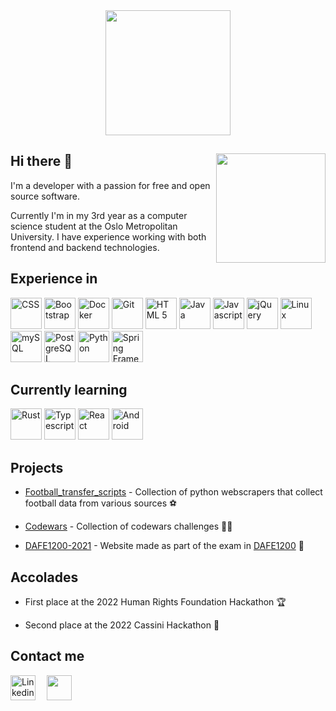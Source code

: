 <div align="center">
<img height="200" align="center" src="https://media2.giphy.com/media/ryRe2vuYIQ3RQ5eMtY/giphy.gif?cid=ecf05e47vesz4chmvnbpx9cmrx20pnqgc38o2p8omchuob04&rid=giphy.gif&ct=s">
</div>
<div>
<img align="right" height="175" src="https://c.tenor.com/NeJfHqkmdMIAAAAi/tux-linux-penguin.gif"/>
<h2>Hi there 👋</h2>

I'm a developer with a passion for free and open source software.

Currently I'm in my 3rd year as a computer science student at the Oslo Metropolitan University. I have experience working with both frontend and backend technologies.

</div>
<h2>Experience in</h2>
<div>
<img src="https://cdn.jsdelivr.net/gh/devicons/devicon/icons/css3/css3-original.svg" width="50" alt="CSS"/>
<img src="https://cdn.jsdelivr.net/gh/devicons/devicon/icons/bootstrap/bootstrap-original.svg" width="50" alt="Bootstrap"/>
<img src="https://cdn.jsdelivr.net/gh/devicons/devicon/icons/docker/docker-original.svg" width="50" alt="Docker"/>
<img src="https://cdn.jsdelivr.net/gh/devicons/devicon/icons/git/git-original.svg" width="50" alt="Git"/>
<img src="https://cdn.jsdelivr.net/gh/devicons/devicon/icons/html5/html5-original.svg" width="50" alt="HTML 5"/>
<img src="https://cdn.jsdelivr.net/gh/devicons/devicon/icons/java/java-original.svg" width="50" alt="Java"/>
<img src="https://cdn.jsdelivr.net/gh/devicons/devicon/icons/javascript/javascript-original.svg" width="50" alt="Javascript"/>
<img src="https://cdn.jsdelivr.net/gh/devicons/devicon/icons/jquery/jquery-original.svg" width="50" alt="jQuery"/>
<img src="https://cdn.jsdelivr.net/gh/devicons/devicon/icons/linux/linux-original.svg" width="50" alt="Linux"/>
<img src="https://cdn.jsdelivr.net/gh/devicons/devicon/icons/mysql/mysql-original.svg" width="50" alt="mySQL"/>
<img src="https://cdn.jsdelivr.net/gh/devicons/devicon/icons/postgresql/postgresql-original.svg" width="50" alt="PostgreSQL"/>
<img src="https://cdn.jsdelivr.net/gh/devicons/devicon/icons/python/python-original.svg" width="50" alt="Python"/>
<img src="https://cdn.jsdelivr.net/gh/devicons/devicon/icons/spring/spring-original.svg" width="50" alt="Spring Framework"/>
</div>

<h2>Currently learning</h2>
<div>
<img src="https://cdn.jsdelivr.net/gh/devicons/devicon/icons/rust/rust-plain.svg" width="50" alt="Rust"/>
<img src="https://cdn.jsdelivr.net/gh/devicons/devicon/icons/typescript/typescript-original.svg" width ="50" alt="Typescript"/>
<img src="https://cdn.jsdelivr.net/gh/devicons/devicon/icons/react/react-original.svg" width="50" alt="React"/>
<img src="https://cdn.jsdelivr.net/gh/devicons/devicon/icons/android/android-original.svg" width="50" alt="Android"/>
</div>

## Projects
- [Football_transfer_scripts](https://github.com/krissmed/Football-transfer-scripts) - Collection of python webscrapers that collect football data from various sources ⚽

- [Codewars](https://github.com/krissmed/Codewars) - Collection of codewars challenges 👨‍💻

- [DAFE1200-2021](https://github.com/krissmed/DAFE1200-2021) - Website made as part of the exam in [DAFE1200](https://student.oslomet.no/en/studier/-/studieinfo/emne/DAFE1200/2020/H%C3%98ST) 📝

## Accolades

- First place at the 2022 Human Rights Foundation Hackathon 🏆

- Second place at the 2022 Cassini Hackathon 🥈
<h2>Contact me</h2>
<div>
<a href="https://www.linkedin.com/in/kristian-smedsrod/"><img src="https://cdn.jsdelivr.net/gh/devicons/devicon/icons/linkedin/linkedin-original.svg" width="40" alt="Linkedin"/></a>
<img src="https://upload.wikimedia.org/wikipedia/commons/5/59/Empty.png" width="10">
<a href="mailto:krissmed@protonmail.com"><img src="https://www.svgrepo.com/show/19046/email-at.svg" width="40"></a>
</div>
